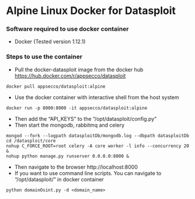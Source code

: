 # Alpine Linux Docker for Datasploit

### Software required to use docker container
- Docker (Tested version 1.12.1)

### Steps to use the container
- Pull the docker-datasploit image from the docker hub https://hub.docker.com/r/appsecco/datasploit

```
docker pull appsecco/datasploit:alpine
```

- Use the docker container with interactive shell from the host system

```
docker run -p 8000:8000 -it appsecco/datasploit:alpine
```
- Then add the “API_KEYS” to the “/opt/datasploit/config.py”
- Then start the mongodb, rabbitmq and celery

```
mongod --fork --logpath datasploitDb/mongodb.log --dbpath datasploitDb
cd /datasploit/core
nohup C_FORCE_ROOT=root celery -A core worker -l info --concurrency 20  &
nohup python manage.py runserver 0.0.0.0:8000 &
```
- Then navigate to the browser http://localhost:8000
- If you want to use command line scripts. You can navigate to “/opt/datasploit/” in docker container

```
python domainOsint.py -d <domain_name>
```
